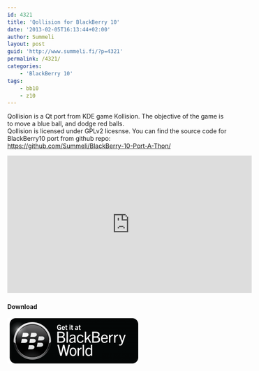 ```yaml
---
id: 4321
title: 'Qollision for BlackBerry 10'
date: '2013-02-05T16:13:44+02:00'
author: Summeli
layout: post
guid: 'http://www.summeli.fi/?p=4321'
permalink: /4321/
categories:
    - 'BlackBerry 10'
tags:
    - bb10
    - z10
---
```


Qollision is a Qt port from KDE game Kollision. The objective of the game is to move a blue ball, and dodge red balls.  
Qollision is licensed under GPLv2 licesnse. You can find the source code for BlackBerry10 port from github repo: <https://github.com/Summeli/BlackBerry-10-Port-A-Thon/>  

<iframe allowfullscreen="" frameborder="0" height="315" loading="lazy" src="https://www.youtube.com/embed/zqKQMJpUIUA" width="560"></iframe>

#### Download

![](/jekyll-export/wp-content/uploads/2013/02/BB-World_Get-It_BLK-Box-300x104.png)
